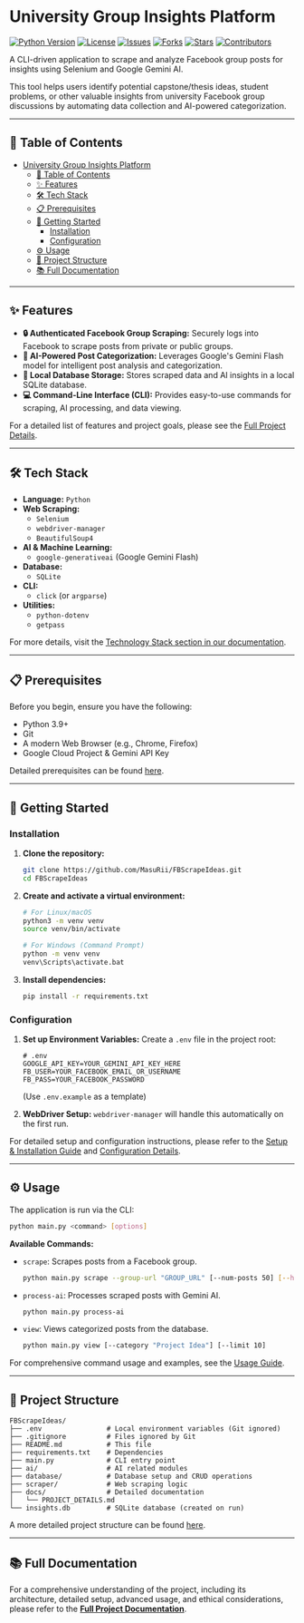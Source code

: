 # University Group Insights Platform

[![Python Version][python-shield]][python-url]
[![License][license-shield]][license-url]
[![Issues][issues-shield]][issues-url]
[![Forks][forks-shield]][forks-url]
[![Stars][stars-shield]][stars-url]
[![Contributors][contributors-shield]][contributors-url]

A CLI-driven application to scrape and analyze Facebook group posts for insights using Selenium and Google Gemini AI.

This tool helps users identify potential capstone/thesis ideas, student problems, or other valuable insights from university Facebook group discussions by automating data collection and AI-powered categorization.

---

## 📖 Table of Contents

- [University Group Insights Platform ](#university-group-insights-platform-)
  - [📖 Table of Contents](#-table-of-contents)
  - [✨ Features](#-features)
  - [🛠️ Tech Stack](#️-tech-stack)
  - [📋 Prerequisites](#-prerequisites)
  - [🚀 Getting Started](#-getting-started)
    - [Installation](#installation)
    - [Configuration](#configuration)
  - [⚙️ Usage](#️-usage)
  - [📂 Project Structure](#-project-structure)
  - [📚 Full Documentation](#-full-documentation)

---

## ✨ Features

*   **🔒 Authenticated Facebook Group Scraping:** Securely logs into Facebook to scrape posts from private or public groups.
*   **🤖 AI-Powered Post Categorization:** Leverages Google's Gemini Flash model for intelligent post analysis and categorization.
*   **💾 Local Database Storage:** Stores scraped data and AI insights in a local SQLite database.
*   **💻 Command-Line Interface (CLI):** Provides easy-to-use commands for scraping, AI processing, and data viewing.

For a detailed list of features and project goals, please see the [Full Project Details](docs/PROJECT_DETAILS.md#core-features).

---

## 🛠️ Tech Stack

*   **Language:** `Python`
*   **Web Scraping:**
    *   `Selenium`
    *   `webdriver-manager`
    *   `BeautifulSoup4`
*   **AI & Machine Learning:**
    *   `google-generativeai` (Google Gemini Flash)
*   **Database:**
    *   `SQLite`
*   **CLI:**
    *   `click` (or `argparse`)
*   **Utilities:**
    *   `python-dotenv`
    *   `getpass`

For more details, visit the [Technology Stack section in our documentation](docs/PROJECT_DETAILS.md#technology-stack).

---

## 📋 Prerequisites

Before you begin, ensure you have the following:
*   Python 3.9+
*   Git
*   A modern Web Browser (e.g., Chrome, Firefox)
*   Google Cloud Project & Gemini API Key

Detailed prerequisites can be found [here](docs/PROJECT_DETAILS.md#prerequisites).

---

## 🚀 Getting Started

### Installation

1.  **Clone the repository:**
    ```bash
    git clone https://github.com/MasuRii/FBScrapeIdeas.git
    cd FBScrapeIdeas
    ```
2.  **Create and activate a virtual environment:**
    ```bash
    # For Linux/macOS
    python3 -m venv venv
    source venv/bin/activate
    
    # For Windows (Command Prompt)
    python -m venv venv
    venv\Scripts\activate.bat
    ```
3.  **Install dependencies:**
    ```bash
    pip install -r requirements.txt
    ```

### Configuration

1.  **Set up Environment Variables:**
    Create a `.env` file in the project root:
    ```dotenv
    # .env
    GOOGLE_API_KEY=YOUR_GEMINI_API_KEY_HERE
    FB_USER=YOUR_FACEBOOK_EMAIL_OR_USERNAME
    FB_PASS=YOUR_FACEBOOK_PASSWORD
    ```
    (Use `.env.example` as a template)

2.  **WebDriver Setup:**
    `webdriver-manager` will handle this automatically on the first run.

For detailed setup and configuration instructions, please refer to the [Setup & Installation Guide](docs/PROJECT_DETAILS.md#setup--installation) and [Configuration Details](docs/PROJECT_DETAILS.md#configuration).

---

## ⚙️ Usage

The application is run via the CLI:

```bash
python main.py <command> [options]
```

**Available Commands:**

*   `scrape`: Scrapes posts from a Facebook group.
    ```bash
    python main.py scrape --group-url "GROUP_URL" [--num-posts 50] [--headless]
    ```
*   `process-ai`: Processes scraped posts with Gemini AI.
    ```bash
    python main.py process-ai
    ```
*   `view`: Views categorized posts from the database.
    ```bash
    python main.py view [--category "Project Idea"] [--limit 10]
    ```

For comprehensive command usage and examples, see the [Usage Guide](docs/PROJECT_DETAILS.md#usage-cli-commands).

---

## 📂 Project Structure

```
FBScrapeIdeas/
├── .env                # Local environment variables (Git ignored)
├── .gitignore          # Files ignored by Git
├── README.md           # This file
├── requirements.txt    # Dependencies
├── main.py             # CLI entry point
├── ai/                 # AI related modules
├── database/           # Database setup and CRUD operations
├── scraper/            # Web scraping logic
├── docs/               # Detailed documentation
│   └── PROJECT_DETAILS.md
└── insights.db         # SQLite database (created on run)
```
A more detailed project structure can be found [here](docs/PROJECT_DETAILS.md#project-structure).

---

## 📚 Full Documentation

For a comprehensive understanding of the project, including its architecture, detailed setup, advanced usage, and ethical considerations, please refer to the [**Full Project Documentation**](docs/PROJECT_DETAILS.md).

<!-- Shields.io links -->
[python-shield]: https://img.shields.io/badge/Python-3.9%2B-blue.svg
[python-url]: https://www.python.org/downloads/
[license-shield]: https://img.shields.io/github/license/MasuRii/FBScrapeIdeas
[license-url]: https://github.com/MasuRii/FBScrapeIdeas/blob/main/LICENSE
[issues-shield]: https://img.shields.io/github/issues/MasuRii/FBScrapeIdeas
[issues-url]: https://github.com/MasuRii/FBScrapeIdeas/issues
[forks-shield]: https://img.shields.io/github/forks/MasuRii/FBScrapeIdeas
[forks-url]: https://github.com/MasuRii/FBScrapeIdeas/network/members
[stars-shield]: https://img.shields.io/github/stars/MasuRii/FBScrapeIdeas
[stars-url]: https://github.com/MasuRii/FBScrapeIdeas/stargazers
[contributors-shield]: https://img.shields.io/github/contributors/MasuRii/FBScrapeIdeas
[contributors-url]: https://github.com/MasuRii/FBScrapeIdeas/graphs/contributors
